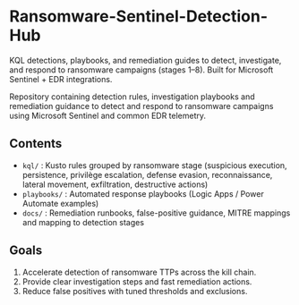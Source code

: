 # Ransomware-Sentinel-Detection-Hub
KQL detections, playbooks, and remediation guides to detect, investigate, and respond to ransomware campaigns (stages 1–8). Built for Microsoft Sentinel + EDR integrations.

Repository containing detection rules, investigation playbooks and remediation guidance to detect and respond to ransomware campaigns using Microsoft Sentinel and common EDR telemetry.

## Contents
- `kql/` : Kusto rules grouped by ransomware stage (suspicious execution, persistence, privilège escalation, defense evasion, reconnaissance, lateral movement, exfiltration, destructive actions)
- `playbooks/` : Automated response playbooks (Logic Apps / Power Automate examples)
- `docs/` : Remediation runbooks, false-positive guidance, MITRE mappings and mapping to detection stages

## Goals
1. Accelerate detection of ransomware TTPs across the kill chain.
2. Provide clear investigation steps and fast remediation actions.
3. Reduce false positives with tuned thresholds and exclusions.
